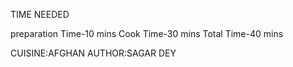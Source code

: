 TIME NEEDED

preparation Time-10 mins
Cook Time-30 mins
Total Time-40 mins

CUISINE:AFGHAN
AUTHOR:SAGAR DEY